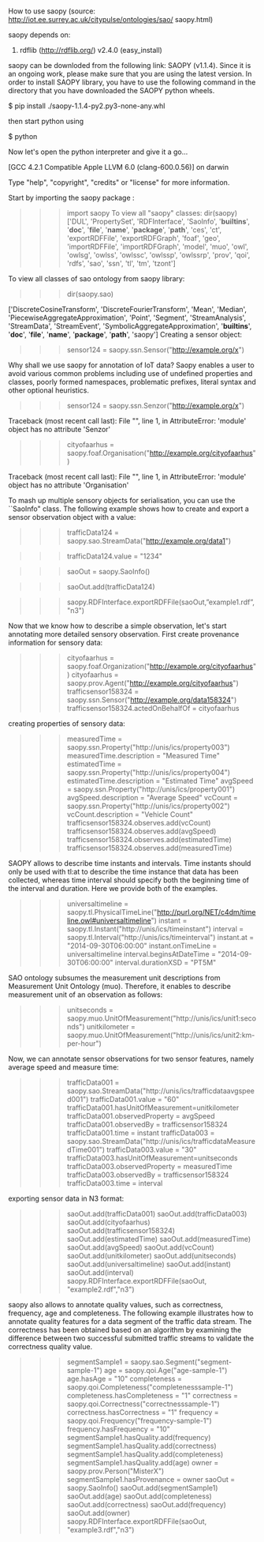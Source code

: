 # 
How to use saopy (source: http://iot.ee.surrey.ac.uk/citypulse/ontologies/sao/
saopy.html)

saopy depends on:

1. rdflib (http://rdflib.org/) v2.4.0 (easy_install)

saopy can be downloded from the following link: SAOPY (v1.1.4). Since it is an ongoing
work, please make sure that you are using the latest version. In order to install SAOPY
library, you have to use the following command in the directory that you have downloaded
the SAOPY python wheels.

$ pip install ./saopy-1.1.4-py2.py3-none-any.whl

then start python using

$ python

Now let's open the python interpreter and give it a go...

[GCC 4.2.1 Compatible Apple LLVM 6.0 (clang-600.0.56)] on darwin

Type "help", "copyright", "credits" or "license" for more
information.

Start by importing the saopy package :
>>> import saopy
To view all "saopy" classes:
>>> dir(saopy)
['DUL', 'PropertySet', 'RDFInterface', 'SaoInfo',
'__builtins__', '__doc__', '__file__', '__name__',
'__package__', '__path__', 'ces', 'ct', 'exportRDFFile',
'exportRDFGraph', 'foaf', 'geo', 'importRDFFile',
'importRDFGraph', 'model', 'muo', 'owl', 'owlsg', 'owlss',
'owlssc', 'owlssp', 'owlssrp', 'prov', 'qoi', 'rdfs', 'sao',
'ssn', 'tl', 'tm', 'tzont']

To view all classes of sao ontology from saopy library:
>>> dir(saopy.sao)

['DiscreteCosineTransform', 'DiscreteFourierTransform',
'Mean', 'Median', 'PiecewiseAggregateApproximation', 'Point',
'Segment', 'StreamAnalysis', 'StreamData', 'StreamEvent',
'SymbolicAggregateApproximation', '__builtins__', '__doc__',
'__file__', '__name__', '__package__', '__path__', 'saopy']
Creating a sensor object:
>>> sensor124 = saopy.ssn.Sensor("http://example.org/x")

Why shall we use saopy for annotation of IoT data? Saopy enables a user to avoid various
common problems including use of undefined properties and classes, poorly formed
namespaces, problematic prefixes, literal syntax and other optional heuristics.

>>> sensor124 = saopy.ssn.Senzor("http://example.org/x")

Traceback (most recent call last):
File "", line 1, in
AttributeError: 'module' object has no attribute 'Senzor'

>>> cityofaarhus = saopy.foaf.Organisation("http://example.org/cityofaarhus")

Traceback (most recent call last):
File "", line 1, in
AttributeError: 'module' object has no attribute
'Organisation'

To mash up multiple sensory objects for serialisation, you can use the ``SaoInfo" class. The
following example shows how to create and export a sensor observation object with a value:

>>> trafficData124 = saopy.sao.StreamData("http://example.org/data1")

>>> trafficData124.value = "1234"

>>> saoOut = saopy.SaoInfo()

>>> saoOut.add(trafficData124)

>>> saopy.RDFInterface.exportRDFFile(saoOut,”example1.rdf”,"n3")

Now that we know how to describe a simple observation, let's start annotating more detailed
sensory observation. First create provenance information for sensory data:

>>> cityofaarhus = saopy.foaf.Organization("http://example.org/cityofaarhus")
>>> cityofaarhus = saopy.prov.Agent("http://example.org/cityofaarhus")
>>> trafficsensor158324 = saopy.ssn.Sensor("http://example.org/data158324")
>>> trafficsensor158324.actedOnBehalfOf = cityofaarhus

creating properties of sensory data:

>>> measuredTime = saopy.ssn.Property("http://unis/ics/property003")
>>> measuredTime.description = "Measured Time"
>>> estimatedTime = saopy.ssn.Property("http://unis/ics/property004")
>>> estimatedTime.description = "Estimated Time"
>>> avgSpeed = saopy.ssn.Property("http://unis/ics/property001")
>>> avgSpeed.description = "Average Speed"
>>> vcCount = saopy.ssn.Property("http://unis/ics/property002")
>>> vcCount.description = "Vehicle Count"
>>> trafficsensor158324.observes.add(vcCount)
>>> trafficsensor158324.observes.add(avgSpeed)
>>> trafficsensor158324.observes.add(estimatedTime)
>>> trafficsensor158324.observes.add(measuredTime)

SAOPY allows to describe time instants and intervals. Time instants should only be used
with tl:at to describe the time instance that data has been collected, whereas time interval
should specify both the beginning time of the interval and duration. Here we provide both of
the examples.

>>> universaltimeline = saopy.tl.PhysicalTimeLine("http://purl.org/NET/c4dm/timeline.owl#universaltimeline")
>>> instant = saopy.tl.Instant("http://unis/ics/timeinstant")
>>> interval = saopy.tl.Interval("http://unis/ics/timeinterval")
>>> instant.at = "2014-09-30T06:00:00"
>>> instant.onTimeLine = universaltimeline
>>> interval.beginsAtDateTime = "2014-09-30T06:00:00"
>>> interval.durationXSD = "PT5M"

SAO ontology subsumes the measurement unit descriptions from Measurement Unit
Ontology (muo). Therefore, it enables to describe measurement unit of an observation as
follows:

>>> unitseconds = saopy.muo.UnitOfMeasurement("http://unis/ics/unit1:seconds")
>>> unitkilometer = saopy.muo.UnitOfMeasurement("http://unis/ics/unit2:km-per-hour")

Now, we can annotate sensor observations for two sensor features, namely average speed and
measure time:

>>> trafficData001 = saopy.sao.StreamData("http://unis/ics/trafficdataavgspeed001")
>>> trafficData001.value = "60"
>>> trafficData001.hasUnitOfMeasurement=unitkilometer
>>> trafficData001.observedProperty = avgSpeed
>>> trafficData001.observedBy = trafficsensor158324
>>> trafficData001.time = instant
>>> trafficData003 = saopy.sao.StreamData("http://unis/ics/trafficdataMeasuredTime001")
>>> trafficData003.value = "30"
>>> trafficData003.hasUnitOfMeasurement=unitseconds
>>> trafficData003.observedProperty = measuredTime
>>> trafficData003.observedBy = trafficsensor158324
>>> trafficData003.time = interval

exporting sensor data in N3 format:

>>> saoOut.add(trafficData001)
>>> saoOut.add(trafficData003)
>>> saoOut.add(cityofaarhus)
>>> saoOut.add(trafficsensor158324)
>>> saoOut.add(estimatedTime)
>>> saoOut.add(measuredTime)
>>> saoOut.add(avgSpeed)
>>> saoOut.add(vcCount)
>>> saoOut.add(unitkilometer)
>>> saoOut.add(unitseconds)
>>> saoOut.add(universaltimeline)
>>> saoOut.add(instant)
>>> saoOut.add(interval)
>>> saopy.RDFInterface.exportRDFFile(saoOut, "example2.rdf","n3")

saopy also allows to annotate quality values, such as correctness, frequency, age and
completeness. The following example illustrates how to annotate quality features for a data
segment of the traffic data stream. The correctness has been obtained based on an algorithm
by examining the difference between two successful submitted traffic streams to validate the
correctness quality value.

>>> segmentSample1 = saopy.sao.Segment("segment-sample-1")
>>> age = saopy.qoi.Age("age-sample-1")
>>> age.hasAge = "10"
>>> completeness = saopy.qoi.Completeness("completenesssample-1")
>>> completeness.hasCompleteness = "1"
>>> correctness = saopy.qoi.Correctness("correctnesssample-1")
>>> correctness.hasCorrectness = "1"
>>> frequency = saopy.qoi.Frequency("frequency-sample-1")
>>> frequency.hasFrequency = "10"
>>> segmentSample1.hasQuality.add(frequency)
>>> segmentSample1.hasQuality.add(correctness)
>>> segmentSample1.hasQuality.add(completeness)
>>> segmentSample1.hasQuality.add(age)
>>> owner = saopy.prov.Person("MisterX")
>>> segmentSample1.hasProvenance = owner
>>> saoOut = saopy.SaoInfo()
>>> saoOut.add(segmentSample1)
>>> saoOut.add(age)
>>> saoOut.add(completeness)
>>> saoOut.add(correctness)
>>> saoOut.add(frequency)
>>> saoOut.add(owner)
>>> saopy.RDFInterface.exportRDFFile(saoOut, "example3.rdf","n3")
